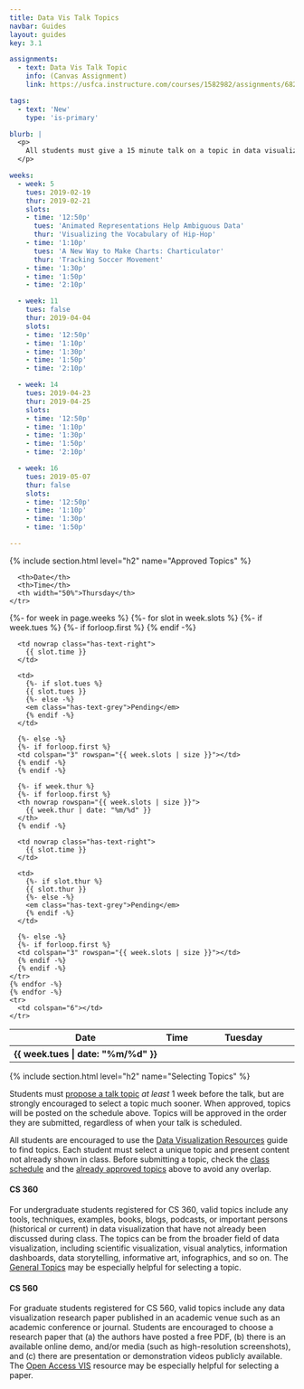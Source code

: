 ```yaml
---
title: Data Vis Talk Topics
navbar: Guides
layout: guides
key: 3.1

assignments:
  - text: Data Vis Talk Topic
    info: (Canvas Assignment)
    link: https://usfca.instructure.com/courses/1582982/assignments/6829299

tags:
  - text: 'New'
    type: 'is-primary'

blurb: |
  <p>
    All students must give a 15 minute talk on a topic in data visualization. This guide explains the talk topic requirements. See the general <a href="data-vis-talks.html">Data Vis Talks</a> guide for more details on other requirements.
  </p>

weeks:
  - week: 5
    tues: 2019-02-19
    thur: 2019-02-21
    slots:
    - time: '12:50p'
      tues: 'Animated Representations Help Ambiguous Data'
      thur: 'Visualizing the Vocabulary of Hip-Hop'
    - time: '1:10p'
      tues: 'A New Way to Make Charts: Charticulator'
      thur: 'Tracking Soccer Movement'
    - time: '1:30p'
    - time: '1:50p'
    - time: '2:10p'

  - week: 11
    tues: false
    thur: 2019-04-04
    slots:
    - time: '12:50p'
    - time: '1:10p'
    - time: '1:30p'
    - time: '1:50p'
    - time: '2:10p'

  - week: 14
    tues: 2019-04-23
    thur: 2019-04-25
    slots:
    - time: '12:50p'
    - time: '1:10p'
    - time: '1:30p'
    - time: '1:50p'
    - time: '2:10p'

  - week: 16
    tues: 2019-05-07
    thur: false
    slots:
    - time: '12:50p'
    - time: '1:10p'
    - time: '1:30p'
    - time: '1:50p'

---
```


{% include section.html level="h2" name="Approved Topics" %}

<table class="table is-narrow">
  <thead>
    <tr>
      <th>Date</th>
      <th>Time</th>
      <th width="50%">Tuesday</th>

      <th>Date</th>
      <th>Time</th>
      <th width="50%">Thursday</th>
    </tr>
  </thead>

  <tbody>
    {%- for week in page.weeks %}
    {%- for slot in week.slots %}
    <tr>
      {%- if week.tues %}
      {%- if forloop.first %}
      <th nowrap rowspan="{{ week.slots | size }}">
        {{ week.tues | date: "%m/%d" }}
      </th>
      {% endif -%}

      <td nowrap class="has-text-right">
        {{ slot.time }}
      </td>

      <td>
        {%- if slot.tues %}
        {{ slot.tues }}
        {%- else -%}
        <em class="has-text-grey">Pending</em>
        {% endif -%}
      </td>

      {%- else -%}
      {%- if forloop.first %}
      <td colspan="3" rowspan="{{ week.slots | size }}"></td>
      {% endif -%}
      {% endif -%}

      {%- if week.thur %}
      {%- if forloop.first %}
      <th nowrap rowspan="{{ week.slots | size }}">
        {{ week.thur | date: "%m/%d" }}
      </th>
      {% endif -%}

      <td nowrap class="has-text-right">
        {{ slot.time }}
      </td>

      <td>
        {%- if slot.thur %}
        {{ slot.thur }}
        {%- else -%}
        <em class="has-text-grey">Pending</em>
        {% endif -%}
      </td>

      {%- else -%}
      {%- if forloop.first %}
      <td colspan="3" rowspan="{{ week.slots | size }}"></td>
      {% endif -%}
      {% endif -%}
    </tr>
    {% endfor -%}
    {% endfor -%}
    <tr>
      <td colspan="6"></td>
    </tr>
  </tbody>


</table>

{% include section.html level="h2" name="Selecting Topics" %}

Students must [propose a talk topic](https://usfca.instructure.com/courses/1582982/assignments/6829299) *at least* 1 week before the talk, but are strongly encouraged to select a topic much sooner. When approved, topics will be posted on the schedule above. Topics will be approved in the order they are submitted, regardless of when your talk is scheduled.

All students are encouraged to use the [Data Visualization Resources](/guides/general/resources.html) guide to find topics. Each student must select a unique topic and present content not already shown in class. Before submitting a topic, check the [class schedule](/schedule.html) and the [already approved topics](#approved-topics) above to avoid any overlap.

#### CS 360

For undergraduate students registered for CS 360, valid topics include any tools, techniques, examples, books, blogs, podcasts, or important persons (historical or current) in data visualization that have not already been discussed during class. The topics can be from the broader field of data visualization, including scientific visualization, visual analytics, information dashboards, data storytelling, informative art, infographics, and so on. The [General Topics](/guides/general/resources.html#general-resources) may be especially helpful for selecting a topic.

#### CS 560

For graduate students registered for CS 560, valid topics include any data visualization research paper published in an academic venue such as an academic conference or journal. Students are encouraged to choose a research paper that (a) the authors have posted a free PDF, (b) there is an available online demo, and/or media (such as high-resolution screenshots), and (c) there are presentation or demonstration videos publicly available. The [Open Access VIS](http://oavis.steveharoz.com/) resource may be especially helpful for selecting a paper.
